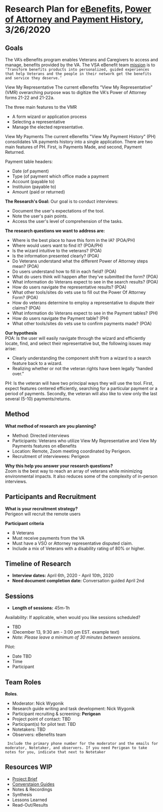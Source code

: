 # Research Plan for [eBenefits]( https://github.com/department-of-veterans-affairs/va.gov-team/tree/master/teams/vsa/teams/ebenefits), [Power of Attorney and Payment History]( https://github.com/department-of-veterans-affairs/va.gov-team/tree/master/teams/vsa/teams/ebenefits/features/view-update-POA), 3/26/2020

## Goals        
The VA’s eBenefits program enables Veterans and Caregivers to access and manage, benefits provided by the VA. The VSA eBenefit team [mission]( https://github.com/department-of-veterans-affairs/va.gov-team/blob/master/teams/vsa/teams/ebenefits/charter.md) is to `‘Transform benefits products into personalized, guided experiences that help Veterans and the people in their network get the benefits and service they deserve.’`

View My Representative
The current eBenefits “View My Representative” (VMR) overarching purpose was to digitize the VA's Power of Attorney forms 21-22 and 21-22a. <br>

The three main features to the VMR
 - A form wizard or application process
 - Selecting a representative
 - Manage the elected representative.  
 
View My Payments
The current eBenefits "View My Payment History" (PH) consolidates VA payments history into a single application. There are two main features of PH. First, is Payments Made, and second, Payment Returned. <br>

Payment table headers:<br>
 - Date (of payment)
 - Type (of payment which office made a payment
 - Account (payable to)
 - Instituion (payable to)
 - Amount (paid or returned)

**The Research's Goal:**
Our goal is to conduct interviews:
 - Document the user's expectations of the tool. 
 - Note the user's pain points.
 - Access the user's level of comprehension of the tasks. 
 
**The research questions we want to address are:**
- Where is the best place to have this form in the IA?  (POA/PH)
- Where would users want to find it? (POA/PH)
- Is the wizard intuitive to the veterans? (POA) 
- Is the information presented clearly? (POA)
- Do Veterans understand what the different Power of Attorney steps mean? (POA)
- Do users understand how to fill in each field? (POA)
- What do users think will happen after they’ve submitted the form? (POA)
- What information do Veterans expect to see in the search results? (POA)
- How do users navigate the representative results? (POA)
- What other tools/sites do vets use to fill out the Power Of Attorney Form? (POA)
- How do veterans determine to employ a representative to dispute their claims? (POA)
- What information do Veterans expect to see in the Payment tables? (PH)
- How do users navigate the Payment table? (PH)
- What other tools/sites do vets use to confirm payments made? (POA)

 
**Our hypothesis**   
POA: Is the user will easily navigate through the wizard and efficiently locate, find, and select their representative but, the following issues may arise:
- Clearly understanding the component shift from a wizard to a search feature back to a wizard.
- Realizing whether or not the veteran rights have been legally “handed over.”

PH: Is the veteran will have two principal ways they will use the tool.  First, expect features centered efficiently, searching for a particular payment or a period of payments. Secondly, the veteran will also like to view only the last several (5-10) payments/returns.

## Method
**What method of research are you planning?** <br>
- Method: Directed interviews
- Participants: Veterans who utilize View My Representative and View My Payments features on eBenefits
- Location: Remote, Zoom meeting coordinated by Perigeon.
- Recruitment of interviewees: Perigeon

**Why this help you answer your research questions?** <br>
Zoom is the best way to reach an array of veterans while minimizing environmental impacts. It also reduces some of the complexity of in-person interviews.  

## Participants and Recruitment
**What is your recruitment strategy?** <br>
Perigeon will recruit the remote users <br>

 **Participant criteria** <br>
 - 8 Veterans
 - Must receive payments from the VA 
 - Must have a VSO or Attorney representative disputed claim.
 - Include a mix of Veterans with a disability rating of 80% or higher.

## Timeline of Research 
- **Interview dates:** April 6th, 2020 - April 10th, 2020
- **Need document completion date:** Conversation guided April 2nd

## Sessions
- **Length of sessions:** 45m-1h <br>

Availability: If applicable, when would you like sessions scheduled? <br>
- TBD
- (December 13, 9:30 am - 3:00 pm EST.  example text)
- _Note: Please leave a minimum of 30 minutes between sessions._

Pilot: 
- Date TBD
- Time
- Participant

## Team Roles
**Roles**.
- Moderator: Nick Wygonik 
- Research guide writing and task development: Nick Wygonik
- Participant recruiting & screening: **Perigean**
- Project point of contact: TBD
- Participant(s) for pilot test: TBD
- Notetakers: TBD
- Observers: eBenefits team

` Include the primary phone number for the moderator and the emails for moderator, Notetaker, and observers. If you need Perigean to take notes for you, indicate that next to Notetaker`

## Resources WIP
- [Project Brief](https://github.com/department-of-veterans-affairs/va.gov-team/tree/master/teams/vsa/teams/ebenefits/features/view-update-POA)
- [Converstaion Guides](wip)
- Notes & Recordings
- Synthesis
- Lessons Learned
- Read-Out/Results
 
